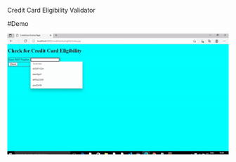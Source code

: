 Credit Card Eligibility Validator

#Demo

![Demo Gif](DemoGif/Credit_Card_Eligibility_Validator_Demo.gif)
